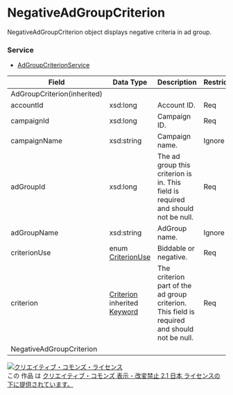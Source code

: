 # NegativeAdGroupCriterion
NegativeAdGroupCriterion object displays negative criteria in ad group.
### Service
+ [AdGroupCriterionService](../services/AdGroupCriterionService.md)

| Field | Data Type | Description | Restrictions | 
|---|---|---|---|
| AdGroupCriterion(inherited)|||||
| accountId| xsd:long| Account ID.| Req| ReqNotUpdatable |
| campaignId| xsd:long| Campaign ID.| Req| ReqNotUpdatable |
| campaignName| xsd:string| Campaign name.| Ignore| IgnoreNotUpdatable |
| adGroupId| xsd:long| The ad group this criterion is in. This field is required and should not be null.| Req| ReqNotUpdatable |
| adGroupName| xsd:string| AdGroup name.| Ignore| IgnoreNotUpdatable |
| criterionUse| enum <a href="./CriterionUse.md">CriterionUse</a>| Biddable or negative.| Req| IgnoreNotUpdatable |
| criterion| <a href="./Criterion.md">Criterion</a><br>inherited <a href="./Keyword.md">Keyword</a>| The criterion part of the ad group criterion. This field is required and should not be null.| Req| ReqNotUpdatable |
| NegativeAdGroupCriterion|||||
<a rel="license" href="http://creativecommons.org/licenses/by-nd/2.1/jp/"><img alt="クリエイティブ・コモンズ・ライセンス" style="border-width:0" src="https://i.creativecommons.org/l/by-nd/2.1/jp/88x31.png" /></a><br />この 作品 は <a rel="license" href="http://creativecommons.org/licenses/by-nd/2.1/jp/">クリエイティブ・コモンズ 表示 - 改変禁止 2.1 日本 ライセンスの下に提供されています。</a>
